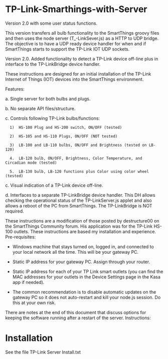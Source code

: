 # TP-Link-Smarthings-with-Server
Version 2.0 with some user status functions.

This version transfers all bulb functionality to the SmartThings groovy files and then uses the node server (T_-LinkSever.js) as a HTTP to UDP bridge.  The objective is to have a UDP ready device handler for when and if SmartThings starts to support the TP-Link IOT UDP sockets.

Version 2.0.  Added functionality to detect a TP-Link device off-line plus in interface to the TP-LinkBridge device handler.

These instructions are designed for an initial installation of the TP-Link Internet of Things (IOT) devices into the SmartThings environment.  

Features:

  a.  Single server for both bulbs and plugs.
  
  b.  No separate API files/structure.
  
  c.  Controls following TP-Link bulbs/functions:
  
      1)  HS-100 Plug and HS-200 switch, ON/OFF (tested)
      
      2)  HS-105 and HS-110 Plugs, ON/OFF (NOT tested)
      
      3)  LB-100 and LB-110 bulbs, ON/OFF and Brightness (tested on LB-120)
      
      4.  LB-120 bulb, ON/OFF, Brightness, Color Temperature, and Circadian mode (tested)
      
      5.  LB-130 bulb, LB-120 functions plus Color using color wheel (tested)
   
  c.  Visual indication of a TP-Link device off-line.
  
  d.  Interfaces to a separate TP-LinkBridge device handler.  This DH allows checking the operational status of the TP-LinkServer.js applet and also allows a reboot of the PC from SmartThings.  The TP-LinkBridge is NOT required.
     
These instructions are a modification of those posted by destructure00 on the SmartThings Community forum.  His application was for the TP-Link HS-100 outlets.  These instructions are based my installation and experience.
Pre-requisites: 

- 	Windows machine that stays turned on, logged in, and connected to your local network all the time. This will be your gateway PC.

- 	Static IP address for your gateway PC. Assign through your router.

- 	Static IP address for each of your TP Link smart outlets (you can find the MAC addresses for your outlets in the Device Settings page in the Kasa app if needed).

- 	The common recommendation is to disable automatic updates on the gateway PC so it does not auto-restart and kill your node.js session. Do this at your own risk.

There are notes at the end of this document that discuss options for keeping the software running after a restart of the server.
Instructions:

# Installation

See the file TP-Link Server Install.txt
